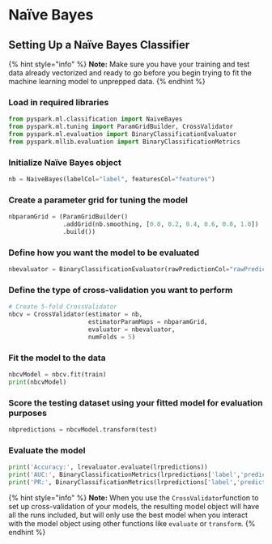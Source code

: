 # Naïve Bayes

## Setting Up a Naïve Bayes Classifier

{% hint style="info" %}
**Note:** Make sure you have your training and test data already vectorized and ready to go before you begin trying to fit the machine learning model to unprepped data.
{% endhint %}

### Load in required libraries

```python
from pyspark.ml.classification import NaiveBayes
from pyspark.ml.tuning import ParamGridBuilder, CrossValidator
from pyspark.ml.evaluation import BinaryClassificationEvaluator
from pyspark.mllib.evaluation import BinaryClassificationMetrics
```

### Initialize Naïve Bayes object

```python
nb = NaiveBayes(labelCol="label", featuresCol="features")
```

### Create a parameter grid for tuning the model

```python
nbparamGrid = (ParamGridBuilder()
               .addGrid(nb.smoothing, [0.0, 0.2, 0.4, 0.6, 0.8, 1.0])
               .build())
```

### Define how you want the model to be evaluated

```python
nbevaluator = BinaryClassificationEvaluator(rawPredictionCol="rawPrediction")
```

### Define the type of cross-validation you want to perform

```python
# Create 5-fold CrossValidator
nbcv = CrossValidator(estimator = nb,
                      estimatorParamMaps = nbparamGrid,
                      evaluator = nbevaluator,
                      numFolds = 5)
```

### Fit the model to the data

```python
nbcvModel = nbcv.fit(train)
print(nbcvModel)
```

### Score the testing dataset using your fitted model for evaluation purposes

```python
nbpredictions = nbcvModel.transform(test)
```

### Evaluate the model

```python
print('Accuracy:', lrevaluator.evaluate(lrpredictions))
print('AUC:', BinaryClassificationMetrics(lrpredictions['label','prediction'].rdd).areaUnderROC)
print('PR:', BinaryClassificationMetrics(lrpredictions['label','prediction'].rdd).areaUnderPR)
```

{% hint style="info" %}
**Note:** When you use the `CrossValidator`function to set up cross-validation of your models, the resulting model object will have all the runs included, but will only use the best model when you interact with the model object using other functions like `evaluate` or `transform`.
{% endhint %}


